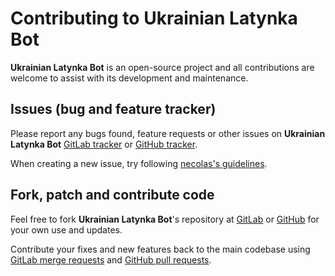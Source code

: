 # Contributing to Ukrainian Latynka Bot

**Ukrainian Latynka Bot** is an open-source project and all contributions are welcome to assist with its
development and maintenance.

## Issues (bug and feature tracker)

Please report any bugs found, feature requests or other issues on
**Ukrainian Latynka Bot** [GitLab tracker][gitlab-issues]
or [GitHub tracker][github-issues].

When creating a new issue, try following [necolas's guidelines][issue-guidelines].

## Fork, patch and contribute code

Feel free to fork **Ukrainian Latynka Bot**'s repository at [GitLab][bot-gitlab]
or [GitHub][bot-github] for your own use and updates.

Contribute your fixes and new features back to the main codebase using
[GitLab merge requests][gitlab-merge-requests]
and [GitHub pull requests][github-pull-requests].

[gitlab-issues]: https://gitlab.com/vitalijr2/ukrlatynkabot/-/issues
[github-issues]: https://github.com/vitalijr2/ukrlatynkabot/issues
[issue-guidelines]: http://github.com/necolas/issue-guidelines/#readme
[bot-gitlab]: https://gitlab.com/vitalijr2/ukrlatynkabot/
[bot-github]: https://github.com/vitalijr2/ukrlatynkabot/
[gitlab-merge-requests]: https://docs.gitlab.com/ee/user/project/merge_requests/creating_merge_requests.html
[github-pull-requests]: https://docs.github.com/en/github/collaborating-with-pull-requests/proposing-changes-to-your-work-with-pull-requests/creating-a-pull-request

